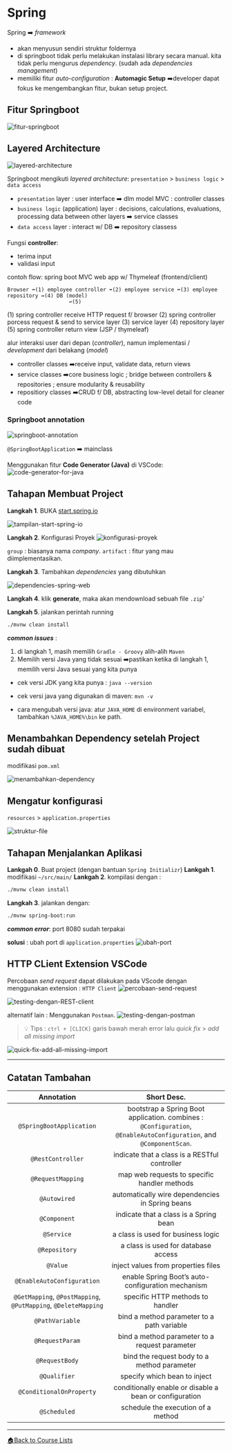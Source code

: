 <!-- Dirangkum oleh : Bostang Palaguna -->
<!-- Mei 2025 -->

# Spring

Spring ➡️ _framework_

- akan menyusun sendiri struktur foldernya
- di springboot tidak perlu melakukan instalasi library secara manual. kita tidak perlu mengurus _dependency_. (sudah ada _dependencies management_)
- memiliki fitur _auto-configuration_ : **Automagic Setup**
  ➡️developer dapat fokus ke mengembangkan fitur, bukan setup project.

## Fitur Springboot

![fitur-springboot](./img/fitur-springboot.png)

## Layered Architecture

![layered-architecture](./img/layered-architecture.png)

Springboot mengikuti _layered architecture_:
`presentation` > `business logic` > `data access`

- `presentation` layer : user interface
  ➡️ dlm model MVC : controller classes
- `business logic` (application) layer : decisions, calculations, evaluations, processing data between other layers
  ➡️ service classes
- `data access` layer : interact w/ DB
  ➡️ repository classess

Fungsi **controller**:

- terima input
- validasi input

contoh flow: spring boot MVC web app w/ Thymeleaf (frontend/client)

```diagram
Browser ➡️(1) employee controller ➡️(2) employee service ➡️(3) employee repository ↔️(4) DB (model)
                    ↩️(5)
```

(1) spring controller receive HTTP request f/ browser
(2) spring controller porcess request & send to service layer
(3) service layer
(4) repository layer
(5) spring controller return view (JSP / thymeleaf)

alur interaksi user dari depan (_controller_), namun implementasi / _development_ dari belakang (_model_)

- controller classes
  ➡️receive input, validate data, return views
- service classes
  ➡️core business logic ; bridge between controllers & repositories ; ensure modularity & reusability
- repositiory classes
  ➡️CRUD f/ DB, abstracting low-level detail for cleaner code

### Springboot annotation

![springboot-annotation](./img/springboot-annotation.png)

`@SpringBootApplication` ➡️ mainclass

Menggunakan fitur **Code Generator (Java)** di VSCode:
![code-generator-for-java](./img/code-generator-for-java.png)

## Tahapan Membuat Project

**Langkah 1**. BUKA [start.spring.io](start.spring.io)

![tampilan-start-spring-io](./img/tampilan-start-spring-io.png)

**Langkah 2**. Konfigurasi Proyek
![konfigurasi-proyek](./img/konfigurasi-proyek.png)

`group` : biasanya nama _company_.
`artifact` : fitur yang mau diimplementasikan.

**Langkah 3**. Tambahkan _dependencies_ yang dibutuhkan

![dependencies-spring-web](./img/dependencies-spring-web.png)

**Langkah 4**. klik **generate**, maka akan mendownload sebuah file `.zip`'

**Langkah 5**. jalankan perintah running

```bash
./mvnw clean install
```

**_common issues_** :

1. di langkah 1, masih memilih `Gradle - Groovy` alih-alih `Maven`
2. Memilih versi Java yang tidak sesuai
➡️pastikan ketika di langkah 1, memilih versi Java sesuai yang kita punya

- cek versi JDK yang kita punya :
```java --version```

- cek versi java yang digunakan di maven:
```mvn -v```

- cara mengubah versi java:
atur `JAVA_HOME` di environment variabel, tambahkan `%JAVA_HOME%\bin` ke path.

## Menambahkan Dependency setelah Project sudah dibuat

modifikasi `pom.xml`

![menambahkan-dependency](./img/menambahkan-dependency.png)

## Mengatur konfigurasi

`resources` > `application.properties`

![struktur-file](./img/struktur-file.png)

## Tahapan Menjalankan Aplikasi

**Lankgah 0**. Buat project (dengan bantuan `Spring Initializr`)
**Lankgah 1**. modifikasi `~/src/main/`
**Lankgah 2**. kompilasi  dengan :

```bash
./mvnw clean install
```

**Langkah 3**. jalankan dengan:

```bash
./mvnw spring-boot:run
```

**_common error_**:
port 8080 sudah terpakai

**solusi** : ubah port di `application.properties`
![ubah-port](./img/ubah-port.png)

## HTTP CLient Extension VSCode

Percobaan _send request_ dapat dilakukan pada VScode dengan menggunakan extension : `HTTP Client`
![percobaan-send-request](./img/percobaan-send-request.png)

![testing-dengan-REST-client](./img/testing-dengan-REST-client.png)

alternatif lain : Menggunakan `Postman`.
![testing-dengan-postman](./img/testing-dengan-postman.png)

>💡 Tips : `ctrl + [CLICK]` garis bawah merah error lalu _quick fix_ > _add all missing import_

![quick-fix-add-all-missing-import](./img/quick-fix-add-all-missing-import)

---

## Catatan Tambahan

|                         **Annotation**                         |                                                   **Short Desc.**                                                   |
|:--------------------------------------------------------------:|:-------------------------------------------------------------------------------------------------------------------:|
| `@SpringBootApplication`                                       | bootstrap a Spring Boot application. combines : `@Configuration`, `@EnableAutoConfiguration`, and `@ComponentScan`. |
| `@RestController`                                              | indicate that a class is a RESTful controller                                                                       |
| `@RequestMapping`                                              | map web requests to specific handler methods                                                                        |
| `@Autowired`                                                   | automatically wire dependencies in Spring beans                                                                     |
| `@Component`                                                   | indicate that a class is a Spring bean                                                                              |
| `@Service`                                                     | a class is used for business logic                                                                                  |
| `@Repository`                                                  | a class is used for database access                                                                                 |
| `@Value`                                                       | inject values from properties files                                                                                 |
| `@EnableAutoConfiguration`                                     | enable Spring Boot’s auto-configuration mechanism                                                                   |
| `@GetMapping`, `@PostMapping`, `@PutMapping`, `@DeleteMapping` | specific HTTP methods to handler                                                                                    |
| `@PathVariable`                                                | bind a method parameter to a path variable                                                                          |
| `@RequestParam`                                                | bind a method parameter to a request parameter                                                                      |
| `@RequestBody`                                                 | bind the request body to a method parameter                                                                         |
| `@Qualifier`                                                   | specify which bean to inject                                                                                        |
| `@ConditionalOnProperty`                                       | conditionally enable or disable a bean or configuration                                                             |
| `@Scheduled`                                                   | schedule the execution of a method                                                                                  |

---
[🏠Back to Course Lists](https://odp-bni-330.github.io/)

